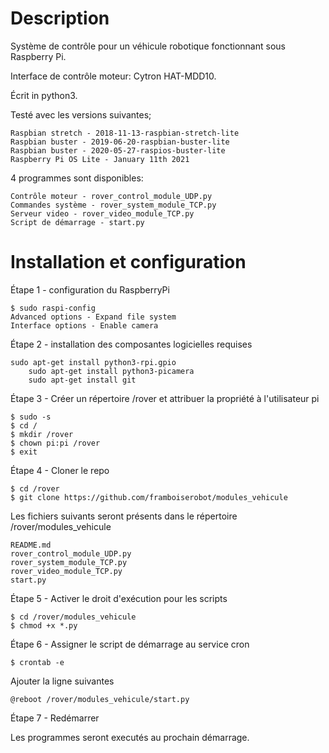 # Description

Système de contrôle pour un véhicule robotique fonctionnant sous Raspberry Pi.

Interface de contrôle moteur: Cytron HAT-MDD10.

Écrit in python3.

Testé avec les versions suivantes;

	Raspbian stretch - 2018-11-13-raspbian-stretch-lite
	Raspbian buster - 2019-06-20-raspbian-buster-lite
	Raspbian buster - 2020-05-27-raspios-buster-lite
	Raspberry Pi OS Lite - January 11th 2021

4 programmes sont disponibles:

	Contrôle moteur - rover_control_module_UDP.py
	Commandes système - rover_system_module_TCP.py
	Serveur video - rover_video_module_TCP.py
	Script de démarrage - start.py

# Installation et configuration

Étape 1 - configuration du RaspberryPi

	$ sudo raspi-config
	Advanced options - Expand file system
	Interface options - Enable camera 
	
Étape 2 - installation des composantes logicielles requises

	sudo apt-get install python3-rpi.gpio 
    	sudo apt-get install python3-picamera
    	sudo apt-get install git

Étape 3 - Créer un répertoire /rover et attribuer la propriété à l'utilisateur pi

	$ sudo -s
	$ cd /
	$ mkdir /rover
	$ chown pi:pi /rover
	$ exit

Étape 4 - Cloner le repo 

	$ cd /rover
	$ git clone https://github.com/framboiserobot/modules_vehicule

Les fichiers suivants seront présents dans le répertoire /rover/modules_vehicule

	README.md
	rover_control_module_UDP.py
	rover_system_module_TCP.py
	rover_video_module_TCP.py
	start.py

Étape 5 - Activer le droit d'exécution pour les scripts

	$ cd /rover/modules_vehicule
	$ chmod +x *.py

Étape 6 - Assigner le script de démarrage au service cron
	
	$ crontab -e

Ajouter la ligne suivantes

	@reboot /rover/modules_vehicule/start.py

Étape 7 - Redémarrer

Les programmes seront executés au prochain démarrage.
